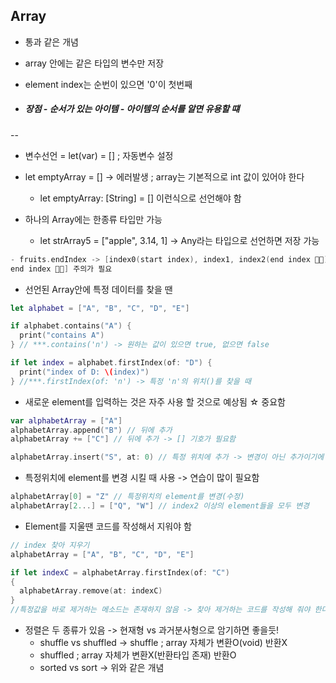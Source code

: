 ## Array

- 통과 같은 개념
- array 안에는 같은 타입의 변수만 저장
- element index는 순번이 있으면 '0'이 첫번째

- <h5>장점
	- 순서가 있는 아이템
	- 아이템의 순서를 알면 유용할 떄

--

- 변수선언 = let(var) = [] ; 자동변수 설정
- let emptyArray = [] -> 에러발생 ; array는 기본적으로 int 값이 있어야 한다
	- let emptyArray: [String] = [] 이런식으로 선언해야 함

- 하나의 Array에는 한종류 타입만 가능
	- let strArray5 = ["apple", 3.14, 1] -> Any라는 타입으로 선언하면 저장 가능

```swift
- fruits.endIndex -> [index0(start index), index1, index2(end index 🙅🏻),
end index 🙆🏻] 주의가 필요

```

- 선언된 Array안에 특정 데이터를 찾을 땐

```swift
let alphabet = ["A", "B", "C", "D", "E"]

if alphabet.contains("A") {
  print("contains A")
} // ***.contains('n') -> 원하는 값이 있으면 true, 없으면 false

if let index = alphabet.firstIndex(of: "D") {
  print("index of D: \(index)")
} //***.firstIndex(of: 'n') -> 특정 'n'의 위치()를 찾을 때

```

- 새로운 element를 입력하는 것은 자주 사용 할 것으로 예상됨 ☆ 중요함

```swift
var alphabetArray = ["A"]
alphabetArray.append("B") // 뒤에 추가
alphabetArray += ["C"] // 뒤에 추가 -> [] 기호가 필요함

alphabetArray.insert("S", at: 0) // 특정 위치에 추가 -> 변경이 아닌 추가이기에 본래 있던 element는 뒤로 밀림
```

- 특정위치에 element를 변경 시킬 때 사용 -> 연습이 많이 필요함

```swift
alphabetArray[0] = "Z" // 특정위치의 element를 변경(수정)
alphabetArray[2...] = ["Q", "W"] // index2 이상의 element들을 모두 변경
```

- Element를 지울땐 코드를 작성해서 지워야 함

```swift
// index 찾아 지우기
alphabetArray = ["A", "B", "C", "D", "E"]

if let indexC = alphabetArray.firstIndex(of: "C")
{
  alphabetArray.remove(at: indexC)
}
//특정값을 바로 제거하는 메소드는 존재하지 않음 -> 찾아 제거하는 코드를 작성해 줘야 한다
```

- 정렬은 두 종류가 있음 -> 현재형 vs 과거분사형으로 암기하면 좋을듯!
	- shuffle vs shuffled -> shuffle ; array 자체가 변환O(void) 반환X
	- shuffled ; array 자체가 변환X(반환타입 존재) 반환O
	- sorted vs sort -> 위와 같은 개념








